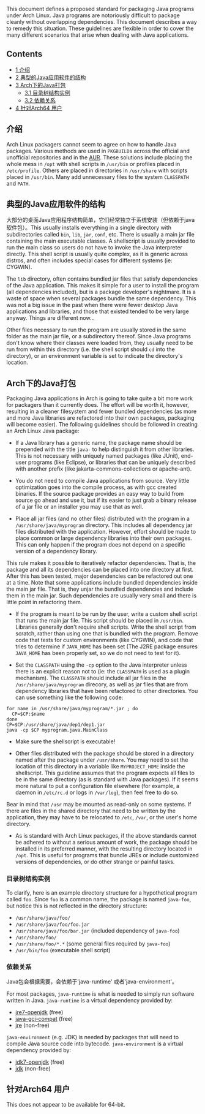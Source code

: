This document defines a proposed standard for packaging Java programs under Arch Linux. Java programs are notoriously difficult to package cleanly without overlapping dependencies. This document describes a way to remedy this situation. These guidelines are flexible in order to cover the many different scenarios that arise when dealing with Java applications.

## Contents

*   [1 介绍](#.E4.BB.8B.E7.BB.8D)
*   [2 典型的Java应用软件的结构](#.E5.85.B8.E5.9E.8B.E7.9A.84Java.E5.BA.94.E7.94.A8.E8.BD.AF.E4.BB.B6.E7.9A.84.E7.BB.93.E6.9E.84)
*   [3 Arch下的Java打包](#Arch.E4.B8.8B.E7.9A.84Java.E6.89.93.E5.8C.85)
    *   [3.1 目录树结构实例](#.E7.9B.AE.E5.BD.95.E6.A0.91.E7.BB.93.E6.9E.84.E5.AE.9E.E4.BE.8B)
    *   [3.2 依赖关系](#.E4.BE.9D.E8.B5.96.E5.85.B3.E7.B3.BB)
*   [4 针对Arch64 用户](#.E9.92.88.E5.AF.B9Arch64_.E7.94.A8.E6.88.B7)

## 介绍

Arch Linux packagers cannot seem to agree on how to handle Java packages. Various methods are used in `PKGBUILD`s across the official and unofficial repositories and in the [AUR](https://aur.archlinux.org/). These solutions include placing the whole mess in `/opt` with shell scripts in `/usr/bin` or profiles placed in `/etc/profile`. Others are placed in directories in `/usr/share` with scripts placed in `/usr/bin`. Many add unnecessary files to the system `CLASSPATH` and `PATH`.

## 典型的Java应用软件的结构

大部分的桌面Java应用程序结构简单，它们经常独立于系统安装（但依赖于java软件包）。This usually installs everything in a single directory with subdirectories called `bin`, `lib`, `jar`, `conf`, etc. There is usually a main jar file containing the main executable classes. A shellscript is usually provided to run the main class so users do not have to invoke the Java interpreter directly. This shell script is usually quite complex, as it is generic across distros, and often includes special cases for different systems (ie: CYGWIN).

The `lib` directory, often contains bundled jar files that satisfy dependencies of the Java application. This makes it simple for a user to install the program (all dependencies included), but is a package developer's nightmare. It is a waste of space when several packages bundle the same dependency. This was not a big issue in the past when there were fewer desktop Java applications and libraries, and those that existed tended to be very large anyway. Things are different now...

Other files necessary to run the program are usually stored in the same folder as the main jar file, or a subdirectory thereof. Since Java programs don't know where their classes were loaded from, they usually need to be run from within this directory (i.e. the shell script should `cd` into the directory), or an environment variable is set to indicate the directory's location.

## Arch下的Java打包

Packaging Java applications in Arch is going to take quite a bit more work for packagers than it currently does. The effort will be worth it, however, resulting in a cleaner filesystem and fewer bundled dependencies (as more and more Java libraries are refactored into their own packages, packaging will become easier). The following guidelines should be followed in creating an Arch Linux Java package:

*   If a Java library has a generic name, the package name should be prepended with the title `java-` to help distinguish it from other libraries. This is not necessary with uniquely named packages (like JUnit), end-user programs (like Eclipse), or libraries that can be uniquely described with another prefix (like jakarta-commons-collections or apache-ant).

*   You do not need to compile Java applications from source. Very little optimization goes into the compile process, as with gcc created binaries. If the source package provides an easy way to build from source go ahead and use it, but if its easier to just grab a binary release of a jar file or an installer you may use that as well.

*   Place all jar files (and no other files) distributed with the program in a `/usr/share/java/myprogram` directory. This includes all dependency jar files distributed with the application. However, effort should be made to place common or large dependency libraries into their own packages. This can only happen if the program does not depend on a specific version of a dependency library.

This rule makes it possible to iteratively refactor dependencies. That is, the package and all its dependencies can be placed into one directory at first. After this has been tested, major dependencies can be refactored out one at a time. Note that some applications include bundled dependencies inside the main jar file. That is, they unjar the bundled dependencies and include them in the main jar. Such dependencies are usually very small and there is little point in refactoring them.

*   If the program is meant to be run by the user, write a custom shell script that runs the main jar file. This script should be placed in `/usr/bin`. Libraries generally don't require shell scripts. Write the shell script from scratch, rather than using one that is bundled with the program. Remove code that tests for custom environments (like CYGWIN), and code that tries to determine if `JAVA_HOME` has been set (The J2RE package ensures `JAVA_HOME` has been properly set, so we do not need to test for it).

*   Set the `CLASSPATH` using the `-cp` option to the Java interpreter unless there is an explicit reason not to (ie: the `CLASSPATH` is used as a plugin mechanism). The `CLASSPATH` should include all jar files in the `/usr/share/java/myprogram` direcory, as well as jar files that are from dependency libraries that have been refactored to other directories. You can use something like the following code:

```
for name in /usr/share/java/myprogram/*.jar ; do
  CP=$CP:$name
done
CP=$CP:/usr/share/java/dep1/dep1.jar
java -cp $CP myprogram.java.MainClass

```

*   Make sure the shellscript is executable!

*   Other files distributed with the package should be stored in a directory named after the package under `/usr/share`. You may need to set the location of this directory in a variable like `MYPROJECT_HOME` inside the shellscript. This guideline assumes that the program expects all files to be in the same directory (as is standard with Java packages). If it seems more natural to put a configuration file elsewhere (for example, a daemon in `/etc/rc.d` or logs in `/var/log`), then feel free to do so.

Bear in mind that `/usr` may be mounted as read-only on some systems. If there are files in the shared directory that need to be written by the application, they may have to be relocated to `/etc`, `/var`, or the user's home directory.

*   As is standard with Arch Linux packages, if the above standards cannot be adhered to without a serious amount of work, the package should be installed in its preferred manner, with the resulting directory located in `/opt`. This is useful for programs that bundle JREs or include customized versions of dependencies, or do other strange or painful tasks.

### 目录树结构实例

To clarify, here is an example directory structure for a hypothetical program called `foo`. Since `foo` is a common name, the package is named `java-foo`, but notice this is not reflected in the directory structure:

*   `/usr/share/java/foo/`
*   `/usr/share/java/foo/foo.jar`
*   `/usr/share/java/foo/bar.jar` (included dependency of `java-foo`)
*   `/usr/share/foo/`
*   `/usr/share/foo/*.*` (some general files required by `java-foo`)
*   `/usr/bin/foo` (executable shell script)

### 依赖关系

Java包会根据需要，会依赖于'java-runtime' 或者'java-environment'。

For most packages, `java-runtime` is what is needed to simply run software written in Java. `java-runtime` is a virtual dependency provided by:

*   [jre7-openjdk](https://www.archlinux.org/packages/?name=jre7-openjdk) (free)
*   [java-gcj-compat](https://aur.archlinux.org/packages/java-gcj-compat/) (free)
*   [jre](https://aur.archlinux.org/packages/jre/) (non-free)

`java-environment` (e.g. JDK) is needed by packages that will need to compile Java source code into bytecode. `java-environment` is a virtual dependency provided by:

*   [jdk7-openjdk](https://www.archlinux.org/packages/?name=jdk7-openjdk) (free)
*   [jdk](https://aur.archlinux.org/packages/jdk/) (non-free)

## 针对Arch64 用户

This does not appear to be available for 64-bit.